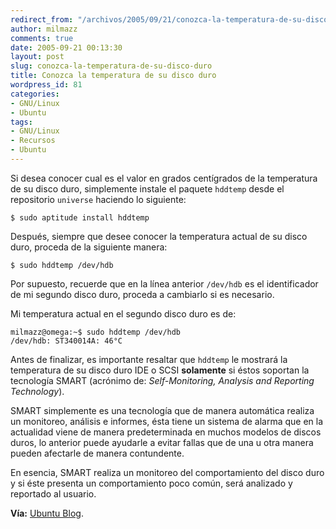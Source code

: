 ```yaml
---
redirect_from: "/archivos/2005/09/21/conozca-la-temperatura-de-su-disco-duro/"
author: milmazz
comments: true
date: 2005-09-21 00:13:30
layout: post
slug: conozca-la-temperatura-de-su-disco-duro
title: Conozca la temperatura de su disco duro
wordpress_id: 81
categories:
- GNU/Linux
- Ubuntu
tags:
- GNU/Linux
- Recursos
- Ubuntu
---
```


Si desea conocer cual es el valor en grados centígrados de la temperatura de su disco duro, simplemente instale el paquete `hddtemp` desde el repositorio `universe` haciendo lo siguiente:

    $ sudo aptitude install hddtemp

Después, siempre que desee conocer la temperatura actual de su disco duro, proceda de la siguiente manera:

    $ sudo hddtemp /dev/hdb

Por supuesto, recuerde que en la línea anterior `/dev/hdb` es el identificador de mi segundo disco duro, proceda a cambiarlo si es necesario.

Mi temperatura actual en el segundo disco duro es de:

    milmazz@omega:~$ sudo hddtemp /dev/hdb
    /dev/hdb: ST340014A: 46°C

Antes de finalizar, es importante resaltar que `hddtemp` le mostrará la temperatura de su disco duro IDE o SCSI **solamente** si éstos soportan la tecnología SMART (acrónimo de: _Self-Monitoring, Analysis and Reporting Technology_).

SMART simplemente es una tecnología que de manera automática realiza un monitoreo, análisis e informes, ésta tiene un sistema de alarma que en la actualidad viene de manera predeterminada en muchos modelos de discos duros, lo anterior puede ayudarle a evitar fallas que de una u otra manera pueden afectarle de manera contundente.

En esencia, SMART realiza un monitoreo del comportamiento del disco duro y si éste presenta un comportamiento poco común, será analizado y reportado al usuario.

**Vía:** [Ubuntu Blog](http://ubuntu.wordpress.com/2005/09/18/find-the-temperature-of-your-hard-drive/).
